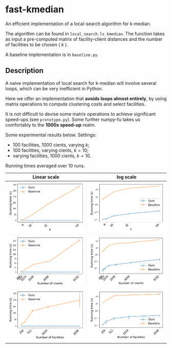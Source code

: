 # fast-kmedian
An efficient implementation of a local-search algorithm for k-median.

The algorithm can be found in ``local_search.ls_kmedian``. The function takes as input a pre-computed matrix of facility-client distances and the number of facilities to be chosen ( $k$ ).

A baseline implementation is in ``baseline.py``.

## Description

A naive implementation of local search for k-median will involve several loops, which can be very inefficient in Python.

Here we offer an implementation that **avoids loops almost entirely**, by using matrix operations to compute clustering costs and select facilities.

It is not difficult to devise some matrix operations to achieve significant speed-ups (see ``prototype.py``). Some further numpy-fu takes us comfortably to the **1000x speed-up** realm.

Some experimental results below. Settings:
- 100 facilities, 1000 cients, varying $k$;
- 100 facilities, varying cients, $k=10$;
- varying facilities, 1000 cients, $k=10$.

Running times averaged over 10 runs.

Linear scale             |  log scale
:-------------------------:|:-------------------------:
![](images/results_k.png)  |  ![](images/log_results_k.png)
![](images/results_nc.png)  |  ![](images/log_results_nc.png)
![](images/results_nf.png)  |  ![](images/log_results_nf.png)
